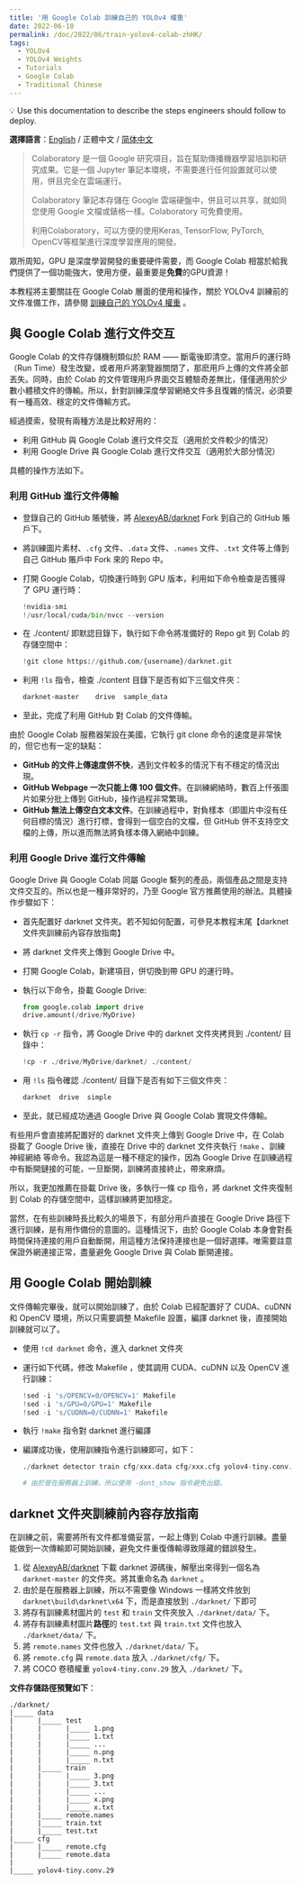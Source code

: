 ```yaml
---
title: '用 Google Colab 訓練自己的 YOLOv4 權重'
date: 2022-06-10
permalink: /doc/2022/06/train-yolov4-colab-zhHK/
tags:
  - YOLOv4
  - YOLOv4 Weights
  - Tutorials
  - Google Colab
  - Traditional Chinese
---
```


<aside>
💡 Use this documentation to describe the steps engineers should follow to deploy.
</aside>


**選擇語言**：[English](https://marc0cheung.github.io/doc/2022/06/train-yolov4-colab/) / 正體中文 / [简体中文](https://marc0cheung.github.io/doc/2022/06/train-yolov4-colab-zhHK/)



> Colaboratory 是一個 Google 研究項目，旨在幫助傳播機器學習培訓和研究成果。它是一個 Jupyter 筆記本環境，不需要進行任何設置就可以使用，併且完全在雲端運行。
>
> Colaboratory 筆記本存儲在 Google 雲端硬盤中，併且可以共享，就如同您使用 Google 文檔或錶格一樣。Colaboratory 可免費使用。
>
> 利用Colaboratory，可以方便的使用Keras, TensorFlow, PyTorch, OpenCV等框架進行深度學習應用的開發。

眾所周知，GPU 是深度學習開發的重要硬件需要，而 Google Colab 相當於給我們提供了一個功能強大，使用方便，最重要是**免費**的GPU資源！



本教程將主要關註在 Google Colab 層面的使用和操作，關於 YOLOv4 訓練前的文件准備工作，請參閱 [訓練自己的 YOLOv4 權重](https://marc0cheung.github.io/doc/2022/06/train-yolov4-weights-zhCN/) 。



## 與 Google Colab 進行文件交互

Google Colab 的文件存儲機制類似於 RAM —— 斷電後即清空。當用戶的運行時（Run Time）發生改變，或者用戶將瀏覽器關閉了，那麽用戶上傳的文件將全部丟失。同時，由於 Colab 的文件管理用戶界面交互體驗奇差無比，僅僅適用於少數小體積文件的傳輸。所以，針對訓練深度學習網絡文件多且復雜的情況，必須要有一種高效、穩定的文件傳輸方式。

經過摸索，發現有兩種方法是比較好用的：

- 利用 GitHub 與 Google Colab 進行文件交互（適用於文件較少的情況）
- 利用 Google Drive 與 Google Colab 進行文件交互（適用於大部分情況）

具體的操作方法如下。



### 利用 GitHub 進行文件傳輸

- 登錄自己的 GitHub 賬號後，將 [AlexeyAB/darknet](https://github.com/AlexeyAB/darknet/) Fork 到自己的 GitHub 賬戶下。

- 將訓練圖片素材、`.cfg` 文件、`.data` 文件、`.names` 文件、`.txt` 文件等上傳到自己 GitHub 賬戶中 Fork 來的 Repo 中。

- 打開 Google Colab，切換運行時到 GPU 版本，利用如下命令檢查是否獲得了 GPU 運行時：

  ```python
  !nvidia-smi
  !/usr/local/cuda/bin/nvcc --version
  ```

- 在 ./content/ 即默認目錄下，執行如下命令將准備好的 Repo git 到 Colab 的 存儲空間中：

  ```python
  !git clone https://github.com/{username}/darknet.git
  ```

- 利用 `!ls` 指令，檢查 ./content 目錄下是否有如下三個文件夾：

  ```bash
  darknet-master	drive  sample_data
  ```

- 至此，完成了利用 GitHub 對 Colab 的文件傳輸。

由於 Google Colab 服務器架設在美國，它執行 git clone 命令的速度是非常快的，但它也有一定的缺點：

- **GitHub 的文件上傳速度併不快**，遇到文件較多的情況下有不穩定的情況出現。
- **GitHub Webpage 一次只能上傳 100 個文件**。在訓練網絡時，數百上仟張圖片如果分批上傳到 GitHub，操作過程非常繁瑣。
- **GitHub 無法上傳空白文本文件**。在訓練過程中，對負樣本（即圖片中沒有任何目標的情況）進行打標，會得到一個空白的文檔，但 GitHub 併不支持空文檔的上傳，所以進而無法將負樣本傳入網絡中訓練。



### 利用 Google Drive 進行文件傳輸

Google Drive 與 Google Colab 同屬 Google 繫列的產品，兩個產品之間是支持文件交互的。所以也是一種非常好的，乃至 Google 官方推薦使用的辦法。具體操作步驟如下：

- 首先配置好 darknet 文件夾。若不知如何配置，可參見本教程末尾【darknet 文件夾訓練前內容存放指南】

- 將 darknet 文件夾上傳到 Google Drive 中。

- 打開 Google Colab，新建項目，併切換到帶 GPU 的運行時。

- 執行以下命令，掛載 Google Drive: 

  ```python
  from google.colab import drive
  drive.amount(/drive/MyDrive)
  ```

- 執行 `cp -r` 指令，將 Google Drive 中的 darknet 文件夾拷貝到 ./content/ 目錄中：

  ```python
  !cp -r ./drive/MyDrive/darknet/ ./content/
  ```

  

- 用 `!ls` 指令確認 ./content/ 目錄下是否有如下三個文件夾：

  ```python
  darknet  drive  simple
  ```

- 至此，就已經成功通過 Google Drive 與 Google Colab 實現文件傳輸。



有些用戶會直接將配置好的 darknet 文件夾上傳到 Google Drive 中，在 Colab 掛載了 Google Drive 後，直接在 Drive 中的 darknet 文件夾執行 `!make` 、訓練神經網絡 等命令。我認為這是一種不穩定的操作，因為 Google Drive 在訓練過程中有斷開鏈接的可能，一旦斷開，訓練將直接終止，帶來麻煩。

所以，我更加推薦在掛載 Drive 後，多執行一條 cp 指令，將 darknet 文件夾復制到 Colab 的存儲空間中，這樣訓練將更加穩定。

當然，在有些訓練時長比較久的場景下，有部分用戶直接在 Google Drive 路徑下進行訓練，是有用作備份的意圖的。這種情況下，由於 Google Colab 本身會對長時間保持連接的用戶自動斷開，用這種方法保持連接也是一個好選擇。唯需要註意保證外網連接正常，盡量避免 Google Drive 與 Colab 斷開連接。



## 用 Google Colab 開始訓練

文件傳輸完畢後，就可以開始訓練了，由於 Colab 已經配置好了 CUDA、cuDNN 和 OpenCV 環境，所以只需要調整 Makefile 設置，編譯 darknet 後，直接開始訓練就可以了。

- 使用 `!cd darknet` 命令，進入 darknet 文件夾

- 運行如下代碼，修改 Makefile ，使其調用 CUDA、cuDNN 以及 OpenCV 進行訓練：

  ```python
  !sed -i 's/OPENCV=0/OPENCV=1' Makefile
  !sed -i 's/GPU=0/GPU=1' Makefile
  !sed -i 's/CUDNN=0/CUDNN=1' Makefile
  ```

- 執行 `!make` 指令對 darknet 進行編譯

- 編譯成功後，使用訓練指令進行訓練即可，如下：

  ```python
  ./darknet detector train cfg/xxx.data cfg/xxx.cfg yolov4-tiny.conv.29 -dont_show
  
  # 由於是在服務器上訓練，所以使用 -dont_show 指令避免出錯。
  ```

  



## darknet 文件夾訓練前內容存放指南

在訓練之前，需要將所有文件都准備妥當，一起上傳到 Colab 中進行訓練。盡量能做到一次傳輸即可開始訓練，避免文件重復傳輸導致隱藏的錯誤發生。

1. 從  [AlexeyAB/darknet](https://github.com/AlexeyAB/darknet/) 下載 darknet 源碼後，解壓出來得到一個名為 `darknet-master` 的文件夾。將其重命名為 `darknet` 。
2. 由於是在服務器上訓練，所以不需要像 Windows 一樣將文件放到 `darknet\build\darknet\x64` 下，而是直接放到 `./darknet/` 下即可
3. 將存有訓練素材圖片的 `test` 和 `train` 文件夾放入 `./darknet/data/` 下。
4. 將存有訓練素材圖片**路徑**的 `test.txt` 與 `train.txt` 文件也放入 `./darknet/data/` 下。
5. 將 `remote.names` 文件也放入 `./darknet/data/` 下。
6. 將 `remote.cfg` 與 `remote.data` 放入 `./darknet/cfg/` 下。
7. 將 COCO 卷積權重 `yolov4-tiny.conv.29` 放入 `./darknet/` 下。



**文件存儲路徑預覽如下**：

```
./darknet/
|_____ data
|      |_____ test
|      |      |_____ 1.png
|      |      |_____ 1.txt
|      |      |_____ ...
|      |      |_____ n.png
|      |      |_____ n.txt
|      |_____ train
|      |      |_____ 3.png
|      |      |_____ 3.txt
|      |      |_____ ...
|      |      |_____ x.png
|      |      |_____ x.txt
|      |_____ remote.names
|      |_____ train.txt
|      |_____ test.txt
|_____ cfg
|      |_____ remote.cfg
|      |_____ remote.data
|
|_____ yolov4-tiny.conv.29
```

